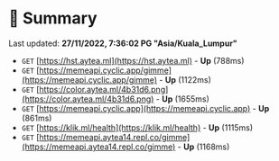 # 📖 Summary
Last updated: **27/11/2022, 7:36:02 PG "Asia/Kuala_Lumpur"**

- `GET` [https://hst.aytea.ml](https://hst.aytea.ml) - **Up** (788ms)
- `GET` [https://memeapi.cyclic.app/gimme](https://memeapi.cyclic.app/gimme) - **Up** (1122ms)
- `GET` [https://color.aytea.ml/4b31d6.png](https://color.aytea.ml/4b31d6.png) - **Up** (1655ms)
- `GET` [https://memeapi.cyclic.app](https://memeapi.cyclic.app) - **Up** (861ms)
- `GET` [https://klik.ml/health](https://klik.ml/health) - **Up** (1115ms)
- `GET` [https://memeapi.aytea14.repl.co/gimme](https://memeapi.aytea14.repl.co/gimme) - **Up** (1168ms)
